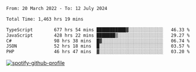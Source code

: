 <!--START_SECTION:waka-->

```txt
From: 20 March 2022 - To: 12 July 2024

Total Time: 1,463 hrs 19 mins

TypeScript        677 hrs 54 mins ███████████▓░░░░░░░░░░░░░   46.33 %
JavaScript        428 hrs 22 mins ███████▒░░░░░░░░░░░░░░░░░   29.27 %
C#                98 hrs 38 mins  █▓░░░░░░░░░░░░░░░░░░░░░░░   06.74 %
JSON              52 hrs 18 mins  █░░░░░░░░░░░░░░░░░░░░░░░░   03.57 %
PHP               46 hrs 47 mins  ▓░░░░░░░░░░░░░░░░░░░░░░░░   03.20 %
```

<!--END_SECTION:waka-->
[![spotify-github-profile](https://spotify-github-profile.vercel.app/api/view?uid=c00zprrvy9xiloa9qnco3hmng&cover_image=true&theme=novatorem&show_offline=false&background_color=121212&bar_color=53b14f&bar_color_cover=false)](https://spotify-github-profile.vercel.app/api/view?uid=c00zprrvy9xiloa9qnco3hmng&redirect=true)



